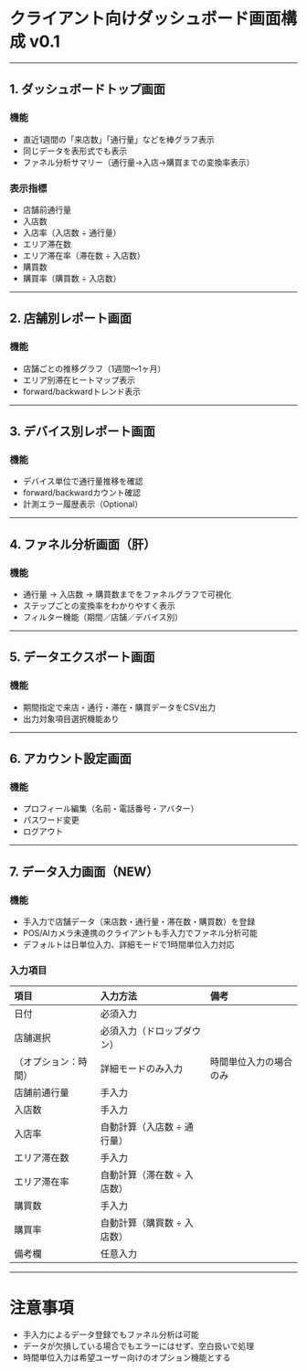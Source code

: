 # クライアント向けダッシュボード画面構成 v0.1

---

## 1. ダッシュボードトップ画面

### 機能
- 直近1週間の「来店数」「通行量」などを棒グラフ表示
- 同じデータを表形式でも表示
- ファネル分析サマリー（通行量→入店→購買までの変換率表示）

### 表示指標
- 店舗前通行量
- 入店数
- 入店率（入店数 ÷ 通行量）
- エリア滞在数
- エリア滞在率（滞在数 ÷ 入店数）
- 購買数
- 購買率（購買数 ÷ 入店数）

---

## 2. 店舗別レポート画面

### 機能
- 店舗ごとの推移グラフ（1週間〜1ヶ月）
- エリア別滞在ヒートマップ表示
- forward/backwardトレンド表示

---

## 3. デバイス別レポート画面

### 機能
- デバイス単位で通行量推移を確認
- forward/backwardカウント確認
- 計測エラー履歴表示（Optional）

---

## 4. ファネル分析画面（肝）

### 機能
- 通行量 → 入店数 → 購買数までをファネルグラフで可視化
- ステップごとの変換率をわかりやすく表示
- フィルター機能（期間／店舗／デバイス別）

---

## 5. データエクスポート画面

### 機能
- 期間指定で来店・通行・滞在・購買データをCSV出力
- 出力対象項目選択機能あり

---

## 6. アカウント設定画面

### 機能
- プロフィール編集（名前・電話番号・アバター）
- パスワード変更
- ログアウト

---

## 7. データ入力画面（NEW）

### 機能
- 手入力で店舗データ（来店数・通行量・滞在数・購買数）を登録
- POS/AIカメラ未連携のクライアントも手入力でファネル分析可能
- デフォルトは日単位入力、詳細モードで1時間単位入力対応

### 入力項目

| 項目 | 入力方法 | 備考 |
|:---|:---|:---|
| 日付 | 必須入力 | |
| 店舗選択 | 必須入力（ドロップダウン） | |
| （オプション：時間） | 詳細モードのみ入力 | 時間単位入力の場合のみ |
| 店舗前通行量 | 手入力 |
| 入店数 | 手入力 |
| 入店率 | 自動計算（入店数 ÷ 通行量） |
| エリア滞在数 | 手入力 |
| エリア滞在率 | 自動計算（滞在数 ÷ 入店数） |
| 購買数 | 手入力 |
| 購買率 | 自動計算（購買数 ÷ 入店数） |
| 備考欄 | 任意入力 |

---

# 注意事項
- 手入力によるデータ登録でもファネル分析は可能
- データが欠損している場合でもエラーにはせず、空白扱いで処理
- 時間単位入力は希望ユーザー向けのオプション機能とする
